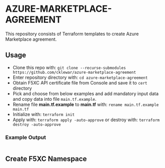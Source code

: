 # AZURE-MARKETPLACE-AGREEMENT

This repository consists of Terraform templates to create Azure Marketplace agreement.

## Usage

- Clone this repo with: `git clone --recurse-submodules https://github.com/cklewar/azure-marketplace-agreement`
- Enter repository directory with: `cd azure-marketplace-agreement`
- Obtain F5XC API certificate file from Console and save it to `cert` directory
- Pick and choose from below examples and add mandatory input data and copy data into file `main.tf.example`.
- Rename file __main.tf.example__ to __main.tf__ with: `rename main.tf.example main.tf`
- Initialize with: `terraform init`
- Apply with: `terraform apply -auto-approve` or destroy with: `terraform destroy -auto-approve`

### Example Output

```bash

```

## Create F5XC Namespace

```hcl

```